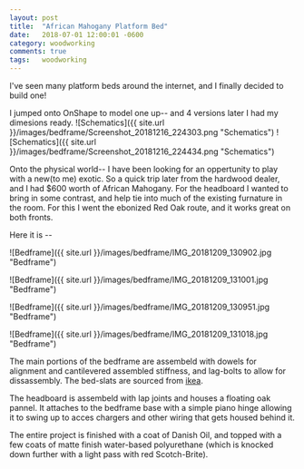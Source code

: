 ```yaml
---
layout: post
title:  "African Mahogany Platform Bed"
date:   2018-07-01 12:00:01 -0600
category: woodworking
comments: true
tags:   woodworking
---
```


I've seen many platform beds around the internet, and I finally decided to build one!

I jumped onto OnShape to model one up-- and 4 versions later I had my dimesions ready.
![Schematics]({{ site.url }}/images/bedframe/Screenshot_20181216_224303.png "Schematics")
![Schematics]({{ site.url }}/images/bedframe/Screenshot_20181216_224434.png "Schematics")

Onto the physical world-- I have been looking for an oppertunity to play with a new(to me) exotic. So a quick trip later from the hardwood dealer, and I had $600 worth of African Mahogany. For the headboard I wanted to bring in some contrast, and help tie into much of the existing furnature in the room. For this I went the ebonized Red Oak route, and it works great on both fronts.

Here it is -- 

![Bedframe]({{ site.url }}/images/bedframe/IMG_20181209_130902.jpg "Bedframe")

![Bedframe]({{ site.url }}/images/bedframe/IMG_20181209_131001.jpg "Bedframe")

![Bedframe]({{ site.url }}/images/bedframe/IMG_20181209_130951.jpg "Bedframe")

![Bedframe]({{ site.url }}/images/bedframe/IMG_20181209_131018.jpg "Bedframe")

The main portions of the bedframe are assembeld with dowels for alignment and cantilevered assembled stiffness, and lag-bolts to allow for dissassembly. The bed-slats are sourced from [ikea](https://www.ikea.com/us/en/catalog/products/00160215/). 

The headboard is assembeld with lap joints and houses a floating oak pannel. It attaches to the bedframe base with a simple piano hinge allowing it to swing up to acces chargers and other wiring that gets housed behind it.

The entire project is finished with a coat of Danish Oil, and topped with a few coats of matte finish water-based polyurethane (which is knocked down further with a light pass with red Scotch-Brite). 
